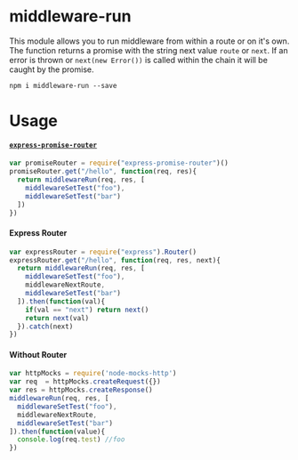 # middleware-run

This module allows you to run middleware from within a route or on it's own. The function returns a promise with the string next value `route` or `next`. If an error is thrown or `next(new Error())` is called within the chain it will be caught by the promise.

```
npm i middleware-run --save
```

# Usage

#### [`express-promise-router`](https://github.com/alex-whitney/express-promise-router)

```javascript
var promiseRouter = require("express-promise-router")()
promiseRouter.get("/hello", function(req, res){
  return middlewareRun(req, res, [
    middlewareSetTest("foo"),
    middlewareSetTest("bar")
  ])
})
```

#### Express Router

```javascript
var expressRouter = require("express").Router()
expressRouter.get("/hello", function(req, res, next){
  return middlewareRun(req, res, [
    middlewareSetTest("foo"),
    middlewareNextRoute,
    middlewareSetTest("bar")
  ]).then(function(val){
    if(val == "next") return next()
    return next(val)
  }).catch(next)
})
```

#### Without Router

```javascript
var httpMocks = require('node-mocks-http')
var req  = httpMocks.createRequest({})
var res = httpMocks.createResponse()
middlewareRun(req, res, [
  middlewareSetTest("foo"),
  middlewareNextRoute,
  middlewareSetTest("bar")
]).then(function(value){
  console.log(req.test) //foo
})
```
